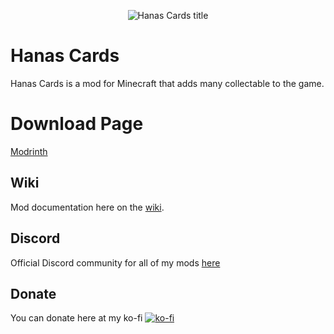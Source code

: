 <p align="center">
    <img src="./src/main/resources/assets/hanas_cards/icon.png" alt="Hanas Cards title">
</p>

# Hanas Cards

Hanas Cards is a mod for Minecraft that adds many collectable to the game.

# Download Page
[Modrinth](https://modrinth.com/mod/hanas-cards)

## Wiki

Mod documentation here on the [wiki](https://github.com/ThievishJoke/Hanas-Cards/wiki).

## Discord
Official Discord community for all of my mods [here](https://discord.gg/yW2zQJp4bM)

## Donate
You can donate here at my ko-fi
[![ko-fi](https://ko-fi.com/img/githubbutton_sm.svg)](https://ko-fi.com/W7W515DO4B)

